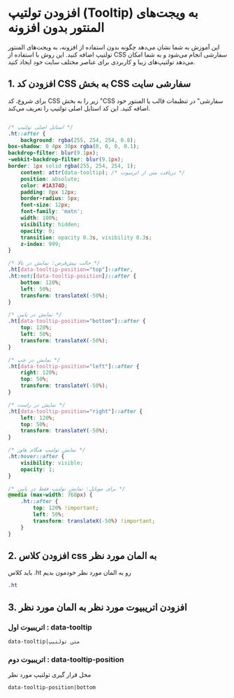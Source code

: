 # افزودن تولتیپ (Tooltip) به ویجت‌های المنتور بدون افزونه

این آموزش به شما نشان می‌دهد چگونه بدون استفاده از افزونه، به ویجت‌های المنتور تولتیپ اضافه کنید. این روش با استفاده از CSS سفارشی انجام می‌شود و به شما امکان می‌دهد تولتیپ‌های زیبا و کاربردی برای عناصر مختلف سایت خود ایجاد کنید.

## 1. افزودن کد CSS به بخش CSS سفارشی سایت

برای شروع، کد CSS زیر را به بخش "CSS سفارشی" در تنظیمات قالب یا المنتور خود اضافه کنید. این کد استایل اصلی تولتیپ را تعریف می‌کند.

```css

/* استایل اصلی تولتیپ */
.ht::after {
    background: rgba(255, 254, 254, 0.8);
box-shadow: 0 4px 30px rgba(0, 0, 0, 0.1);
backdrop-filter: blur(9.1px);
-webkit-backdrop-filter: blur(9.1px);
border: 1px solid rgba(255, 254, 254, 1);
    content: attr(data-tooltip); /* دریافت متن از اتریبیوت */
    position: absolute;
    color: #1A374D;
    padding: 8px 12px;
    border-radius: 5px;
    font-size: 12px;
    font-family: 'matn';
    width: 100%;
    visibility: hidden;
    opacity: 0;
    transition: opacity 0.3s, visibility 0.3s;
    z-index: 999;
}

/* حالت پیش‌فرض: نمایش در بالا */
.ht[data-tooltip-position="top"]::after,
.ht:not([data-tooltip-position])::after {
    bottom: 120%;
    left: 50%;
    transform: translateX(-50%);
}

/* نمایش در پایین */
.ht[data-tooltip-position="bottom"]::after {
    top: 120%;
    left: 50%;
    transform: translateX(-50%);
}

/* نمایش در چپ */
.ht[data-tooltip-position="left"]::after {
    right: 120%;
    top: 50%;
    transform: translateY(-50%);
}

/* نمایش در راست */
.ht[data-tooltip-position="right"]::after {
    left: 120%;
    top: 50%;
    transform: translateY(-50%);
}

/* نمایش تولتیپ هنگام هاور */
.ht:hover::after {
    visibility: visible;
    opacity: 1;
}
```
```css
/* برای موبایل: نمایش تولتیپ فقط در پایین */
@media (max-width: 768px) {
    .ht::after {
        top: 120% !important;
        left: 50%;
        transform: translateX(-50%) !important;
    }
}
```

## 2. افزودن کلاس css به المان مورد نظر 
باید کلاس .ht رو به المان مورد نظر خودمون بدیم 

```css
.ht
```

## 3. افزودن اتریبیوت مورد نظر به المان مورد نظر 

### اتریبیوت اول :  data-tooltip
```html
data-tooltip|متن تولتیپ
```

###  اتریبیوت دوم : data-tooltip-position 
محل قرار گیری تولتیپ مورد نظر


```html
data-tooltip-position|bottom
```
